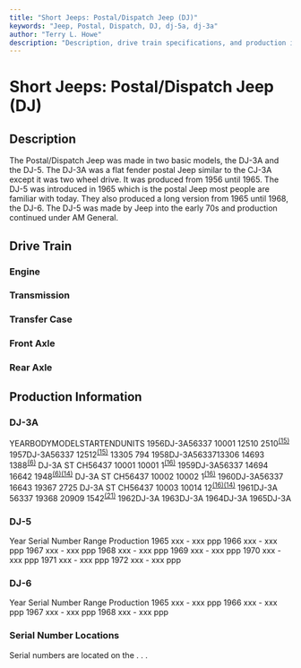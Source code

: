 ```yaml
---
title: "Short Jeeps: Postal/Dispatch Jeep (DJ)"
keywords: "Jeep, Postal, Dispatch, DJ, dj-5a, dj-3a"
author: "Terry L. Howe"
description: "Description, drive train specifications, and production information for the Jeep Postal/Dispatch Jeep (DJ)"
---
```


# Short Jeeps: Postal/Dispatch Jeep (DJ)
## Description
The Postal/Dispatch Jeep was made in two basic models, the
DJ-3A and the DJ-5.  The DJ-3A was a flat fender postal Jeep
similar to the CJ-3A except it was two wheel drive.  It was
produced from 1956 until 1965.  The DJ-5 was introduced in 1965
which is the postal Jeep most people are familiar with today.
They also produced a long version from 1965 until 1968, the
DJ-6.  The DJ-5 was made by Jeep into the early 70s and production
continued under AM General.
## Drive Train
### Engine
### Transmission
### Transfer Case
### Front Axle
### Rear Axle
## Production Information
### DJ-3A
YEARBODYMODELSTARTENDUNITS
1956DJ-3A56337      10001     12510    2510<sup>[(15)](/history/index.html#15)</sup>
1957DJ-3A56337     12512<sup>[(15)](/history/index.html#15)</sup>     13305      794
1958DJ-3A5633713306     14693     1388<sup>[(6)](/history/index.html#6)</sup>
DJ-3A ST CH56437 10001     10001        1<sup>[(16)](/history/index.html#16)</sup>
1959DJ-3A56337 14694     16642     1948<sup>[(6)](/history/index.html#6)</sup><sup>[(14)](/history/index.html#14)</sup>
DJ-3A ST CH56437 10002     10002        1<sup>[(16)](/history/index.html#16)</sup>
1960DJ-3A56337      16643      19367       2725
DJ-3A ST CH56437      10003      10014         12<sup>[(16)](/history/index.html#16)</sup><sup>[(14)](/history/index.html#14)</sup>
1961DJ-3A 56337     19368     20909      1542<sup>[(21)](/history/index.html#21)</sup>
1962DJ-3A
1963DJ-3A
1964DJ-3A
1965DJ-3A
### DJ-5
Year
Serial Number Range 
Production
1965
xxx - xxx
ppp
1966
xxx - xxx
ppp
1967
xxx - xxx
ppp
1968
xxx - xxx
ppp
1969
xxx - xxx
ppp
1970
xxx - xxx
ppp
1971
xxx - xxx
ppp
1972
xxx - xxx
ppp
### DJ-6
Year
Serial Number Range 
Production
1965
xxx - xxx
ppp
1966
xxx - xxx
ppp
1967
xxx - xxx
ppp
1968
xxx - xxx
ppp
### Serial Number Locations
Serial numbers are located on the . . .